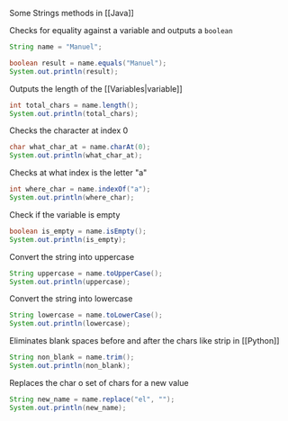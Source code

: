 Some Strings methods in [[Java]]

Checks for equality against a variable and outputs a ``boolean``
```java
String name = "Manuel";

boolean result = name.equals("Manuel");
System.out.println(result);
```

Outputs the length of the [[Variables|variable]]
```java
int total_chars = name.length();
System.out.println(total_chars);
```

Checks the character at index 0
```java
char what_char_at = name.charAt(0);
System.out.println(what_char_at);
```

Checks at what index is the letter "a"
```java
int where_char = name.indexOf("a");
System.out.println(where_char);
```

Check if the variable is empty
```java
boolean is_empty = name.isEmpty();
System.out.println(is_empty);
```

Convert the string into uppercase
```java
String uppercase = name.toUpperCase();
System.out.println(uppercase);
```

Convert the string into lowercase
```java
String lowercase = name.toLowerCase();
System.out.println(lowercase);
```

Eliminates blank spaces before and after the chars like strip in [[Python]]
```java
String non_blank = name.trim();
System.out.println(non_blank);
```

Replaces the char o set of chars for a new value
```java
String new_name = name.replace("el", "");
System.out.println(new_name);
```
